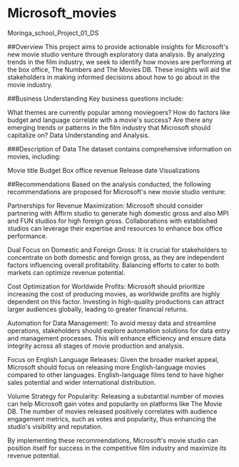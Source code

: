 # Microsoft_movies
Moringa_school_Project_01_DS

##Overview
This project aims to provide actionable insights for Microsoft's new movie studio venture through exploratory data analysis. By analyzing trends in the film industry, we seek to identify how movies are performing at the box office, The Numbers and The Movies DB. These insights will aid the stakeholders in making informed decisions about how to go about in the movie industry.

##Business Understanding
Key business questions include:

What themes are currently popular among moviegoers?
How do factors like budget and language correlate with a movie's success?
Are there any emerging trends or patterns in the film industry that Microsoft should capitalize on?
Data Understanding and Analysis.

###Description of Data
The dataset contains comprehensive information on movies, including:

Movie title
Budget
Box office revenue
Release date
Visualizations

##Recommendations
Based on the analysis conducted, the following recommendations are proposed for Microsoft's new movie studio venture:

Partnerships for Revenue Maximization: Microsoft should consider partnering with Affirm studio to generate high domestic gross and also MPI and FUN studios for high foreign gross. Collaborations with established studios can leverage their expertise and resources to enhance box office performance.

Dual Focus on Domestic and Foreign Gross: It is crucial for stakeholders to concentrate on both domestic and foreign gross, as they are independent factors influencing overall profitability. Balancing efforts to cater to both markets can optimize revenue potential.

Cost Optimization for Worldwide Profits: Microsoft should prioritize increasing the cost of producing movies, as worldwide profits are highly dependent on this factor. Investing in high-quality productions can attract larger audiences globally, leading to greater financial returns.

Automation for Data Management: To avoid messy data and streamline operations, stakeholders should explore automation solutions for data entry and management processes. This will enhance efficiency and ensure data integrity across all stages of movie production and analysis.

Focus on English Language Releases: Given the broader market appeal, Microsoft should focus on releasing more English-language movies compared to other languages. English-language films tend to have higher sales potential and wider international distribution.

Volume Strategy for Popularity: Releasing a substantial number of movies can help Microsoft gain votes and popularity on platforms like The Movie DB. The number of movies released positively correlates with audience engagement metrics, such as votes and popularity, thus enhancing the studio's visibility and reputation.

By implementing these recommendations, Microsoft's movie studio can position itself for success in the competitive film industry and maximize its revenue potential.
